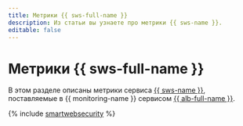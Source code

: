 ```yaml
---
title: Метрики {{ sws-full-name }}
description: Из статьи вы узнаете про метрики {{ sws-name }}.
editable: false
---
```


# Метрики {{ sws-full-name }}


В этом разделе описаны метрики сервиса [{{ sws-name }}](../../smartwebsecurity/), поставляемые в {{ monitoring-name }} сервисом [{{ alb-full-name }}](../../application-load-balancer/).

{% include [smartwebsecurity](../../_includes/monitoring/metrics-ref/smartwebsecurity.md) %}